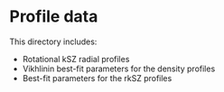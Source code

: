 # Profile data
This directory includes:
- Rotational kSZ radial profiles
- Vikhlinin best-fit parameters for the density profiles
- Best-fit parameters for the rkSZ profiles
